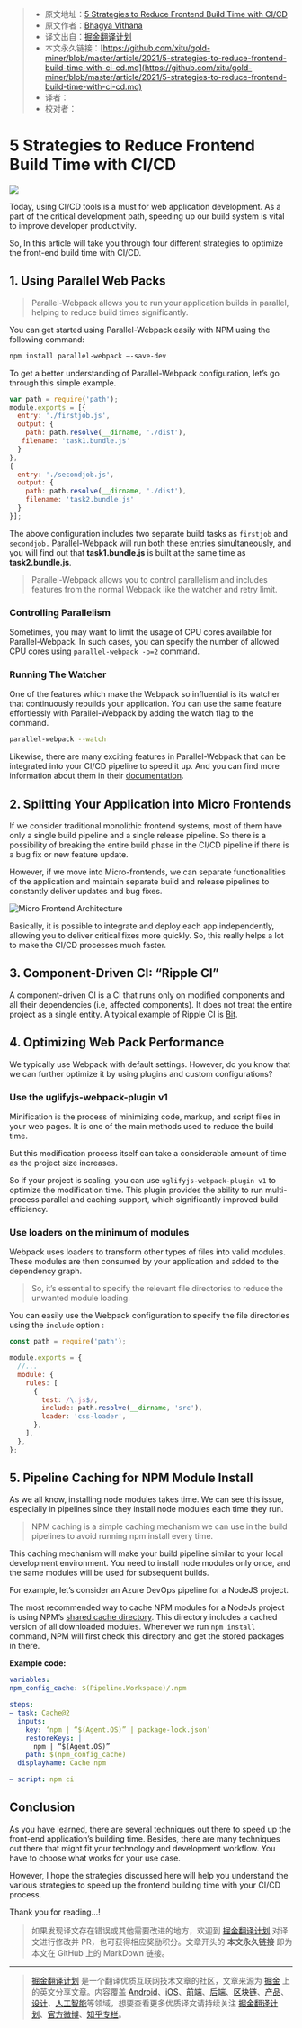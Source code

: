 > * 原文地址：[5 Strategies to Reduce Frontend Build Time with CI/CD](https://blog.bitsrc.io/5-strategies-to-reduce-frontend-build-time-with-ci-cd-3ce429304d1a)
> * 原文作者：[Bhagya Vithana](https://medium.com/@bhagya-16)
> * 译文出自：[掘金翻译计划](https://github.com/xitu/gold-miner)
> * 本文永久链接：[https://github.com/xitu/gold-miner/blob/master/article/2021/5-strategies-to-reduce-frontend-build-time-with-ci-cd.md](https://github.com/xitu/gold-miner/blob/master/article/2021/5-strategies-to-reduce-frontend-build-time-with-ci-cd.md)
> * 译者：
> * 校对者：

# 5 Strategies to Reduce Frontend Build Time with CI/CD

![](https://cdn-images-1.medium.com/max/2560/1*4QARtPZqNOK5peGb0vFLSg.jpeg)

Today, using CI/CD tools is a must for web application development. As a part of the critical development path, speeding up our build system is vital to improve developer productivity.

So, In this article will take you through four different strategies to optimize the front-end build time with CI/CD.

## 1. Using Parallel Web Packs

> Parallel-Webpack allows you to run your application builds in parallel, helping to reduce build times significantly.

You can get started using Parallel-Webpack easily with NPM using the following command:

```bash
npm install parallel-webpack —-save-dev
```

To get a better understanding of Parallel-Webpack configuration, let’s go through this simple example.

```js
var path = require('path');
module.exports = [{
  entry: './firstjob.js',
  output: {
    path: path.resolve(__dirname, './dist'),
   filename: 'task1.bundle.js'
  }
}, 
{
  entry: './secondjob.js',
  output: {
    path: path.resolve(__dirname, './dist'),
    filename: 'task2.bundle.js'
  }
}];
```

The above configuration includes two separate build tasks as `firstjob` and `secondjob.` Parallel-Webpack will run both these entries simultaneously, and you will find out that **task1.bundle.js** is built at the same time as **task2.bundle.js**.

> Parallel-Webpack allows you to control parallelism and includes features from the normal Webpack like the watcher and retry limit.

### Controlling Parallelism

Sometimes, you may want to limit the usage of CPU cores available for Parallel-Webpack. In such cases, you can specify the number of allowed CPU cores using `parallel-webpack -p=2` command.

### Running The Watcher

One of the features which make the Webpack so influential is its watcher that continuously rebuilds your application. You can use the same feature effortlessly with Parallel-Webpack by adding the watch flag to the command.

```bash
parallel-webpack --watch
```

Likewise, there are many exciting features in Parallel-Webpack that can be integrated into your CI/CD pipeline to speed it up. And you can find more information about them in their [documentation](https://github.com/trivago/parallel-webpack).

## 2. Splitting Your Application into Micro Frontends

If we consider traditional monolithic frontend systems, most of them have only a single build pipeline and a single release pipeline. So there is a possibility of breaking the entire build phase in the CI/CD pipeline if there is a bug fix or new feature update.

However, if we move into Micro-frontends, we can separate functionalities of the application and maintain separate build and release pipelines to constantly deliver updates and bug fixes.

![Micro Frontend Architecture](https://cdn-images-1.medium.com/max/2000/1*_wBCz4UeRf6qW8Dk38zs1A.png)

Basically, it is possible to integrate and deploy each app independently, allowing you to deliver critical fixes more quickly. So, this really helps a lot to make the CI/CD processes much faster.

## 3. Component-Driven CI: “Ripple CI”

A component-driven CI is a CI that runs only on modified components and all their dependencies (i.e, affected components). It does not treat the entire project as a single entity. A typical example of Ripple CI is [Bit](https://gihub.com/teambit/bit).

## 4. Optimizing Web Pack Performance

We typically use Webpack with default settings. However, do you know that we can further optimize it by using plugins and custom configurations?

### Use the uglifyjs-webpack-plugin v1

Minification is the process of minimizing code, markup, and script files in your web pages. It is one of the main methods used to reduce the build time.

But this modification process itself can take a considerable amount of time as the project size increases.

So if your project is scaling, you can use `uglifyjs-webpack-plugin v1` to optimize the modification time. This plugin provides the ability to run multi-process parallel and caching support, which significantly improved build efficiency.

### Use loaders on the minimum of modules

Webpack uses loaders to transform other types of files into valid modules. These modules are then consumed by your application and added to the dependency graph.

> So, it’s essential to specify the relevant file directories to reduce the unwanted module loading.

You can easily use the Webpack configuration to specify the file directories using the `include` option :

```js
const path = require('path');

module.exports = {
  //...
  module: {
    rules: [
      {
        test: /\.js$/,
        include: path.resolve(__dirname, 'src'),
        loader: 'css-loader',
      },
    ],
  },
};
```

## 5. Pipeline Caching for NPM Module Install

As we all know, installing node modules takes time. We can see this issue, especially in pipelines since they install node modules each time they run.

> NPM caching is a simple caching mechanism we can use in the build pipelines to avoid running npm install every time.

This caching mechanism will make your build pipeline similar to your local development environment. You need to install node modules only once, and the same modules will be used for subsequent builds.

For example, let’s consider an Azure DevOps pipeline for a NodeJS project.

The most recommended way to cache NPM modules for a NodeJs project is using NPM’s [shared cache directory](https://docs.npmjs.com/misc/config#cache). This directory includes a cached version of all downloaded modules. Whenever we run `npm install` command, NPM will first check this directory and get the stored packages in there.

**Example code:**

```yml
variables: 
npm_config_cache: $(Pipeline.Workspace)/.npm 

steps: 
— task: Cache@2 
  inputs: 
    key: ‘npm | “$(Agent.OS)” | package-lock.json’ 
    restoreKeys: | 
      npm | “$(Agent.OS)” 
    path: $(npm_config_cache) 
  displayName: Cache npm

— script: npm ci
```

## Conclusion

As you have learned, there are several techniques out there to speed up the front-end application’s building time. Besides, there are many techniques out there that might fit your technology and development workflow. You have to choose what works for your use case.

However, I hope the strategies discussed here will help you understand the various strategies to speed up the frontend building time with your CI/CD process.

Thank you for reading…!

> 如果发现译文存在错误或其他需要改进的地方，欢迎到 [掘金翻译计划](https://github.com/xitu/gold-miner) 对译文进行修改并 PR，也可获得相应奖励积分。文章开头的 **本文永久链接** 即为本文在 GitHub 上的 MarkDown 链接。

---

> [掘金翻译计划](https://github.com/xitu/gold-miner) 是一个翻译优质互联网技术文章的社区，文章来源为 [掘金](https://juejin.im) 上的英文分享文章。内容覆盖 [Android](https://github.com/xitu/gold-miner#android)、[iOS](https://github.com/xitu/gold-miner#ios)、[前端](https://github.com/xitu/gold-miner#前端)、[后端](https://github.com/xitu/gold-miner#后端)、[区块链](https://github.com/xitu/gold-miner#区块链)、[产品](https://github.com/xitu/gold-miner#产品)、[设计](https://github.com/xitu/gold-miner#设计)、[人工智能](https://github.com/xitu/gold-miner#人工智能)等领域，想要查看更多优质译文请持续关注 [掘金翻译计划](https://github.com/xitu/gold-miner)、[官方微博](http://weibo.com/juejinfanyi)、[知乎专栏](https://zhuanlan.zhihu.com/juejinfanyi)。

